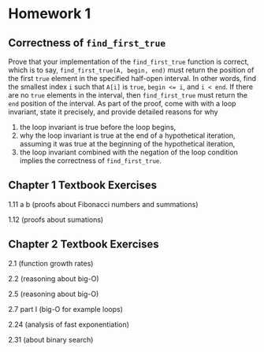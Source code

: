 # Homework 1

## Correctness of `find_first_true`

Prove that your implementation of the `find_first_true` function is
correct, which is to say, `find_first_true(A, begin, end)` must return
the position of the first `true` element in the specified half-open
interval. In other words, find the smallest index `i` such that `A[i]`
is `true`, `begin <= i`, and `i < end`.  If there are no `true`
elements in the interval, then `find_first_true` must return the `end`
position of the interval.  As part of the proof, come with with a loop
invariant, state it precisely, and provide detailed reasons for why

1. the loop invariant is true before the loop begins,
2. why the loop invariant is true at the end of a hypothetical
   iteration, assuming it was true at the beginning of the
   hypothetical iteration,
3. the loop invariant combined with the negation of the loop condition
   implies the correctness of `find_first_true`.

## Chapter 1 Textbook Exercises

1.11 a b (proofs about Fibonacci numbers and summations)

1.12  (proofs about sumations)


## Chapter 2 Textbook Exercises

2.1 (function growth rates)

2.2 (reasoning about big-O)

2.5 (reasoning about big-O)

2.7 part I (big-O for example loops)

2.24 (analysis of fast exponentiation)

2.31 (about binary search)
